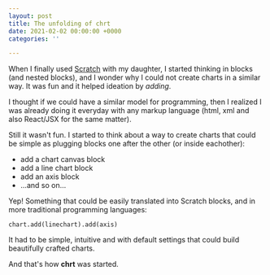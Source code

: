 ```yaml
---
layout: post
title: The unfolding of chrt
date: 2021-02-02 00:00:00 +0000
categories: ''

---
```

When I finally used [Scratch](https://scratch.mit.edu/ "Scratch") with my daughter, I started thinking in blocks (and nested blocks), and I wonder why I could not create charts in a similar way. It was fun and it helped ideation by _adding_.

I thought if we could have a similar model for programming, then I realized I was already doing it everyday with any markup language (html,  xml and also React/JSX for the same matter).

Still it wasn't fun. I started to think about a way to create charts that could be simple as plugging blocks one after the other (or inside eachother):

* add a chart canvas block
* add a line chart block
* add an axis block
* ...and so on...

Yep! Something that could be easily translated into Scratch blocks, and in more traditional programming languages:

    chart.add(linechart).add(axis)

It had to be simple, intuitive and with default settings that could build beautifully crafted charts.

And that's how **chrt** was started.